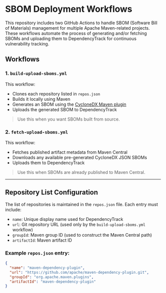 # SBOM Deployment Workflows

This repository includes two GitHub Actions to handle SBOM (Software Bill of Materials) management for multiple Apache Maven-related projects.
These workflows automate the process of generating and/or fetching SBOMs and uploading them to DependencyTrack for continuous vulnerability tracking.

## Workflows

### 1. `build-upload-sboms.yml`

This workflow:
- Clones each repository listed in `repos.json`
- Builds it locally using Maven
- Generates an SBOM using the [CycloneDX Maven plugin](https://github.com/CycloneDX/cyclonedx-maven-plugin)
- Uploads the generated SBOM to DependencyTrack

> Use this when you want SBOMs built from source.

### 2. `fetch-upload-sboms.yml`

This workflow:
- Fetches published artifact metadata from Maven Central
- Downloads any available pre-generated CycloneDX JSON SBOMs
- Uploads them to DependencyTrack

> Use this when SBOMs are already published to Maven Central.

---

## Repository List Configuration

The list of repositories is maintained in the `repos.json` file. Each entry must include:

- `name`: Unique display name used for DependencyTrack
- `url`: Git repository URL (used only by the `build-upload-sboms.yml` workflow)
- `groupId`: Maven group ID (used to construct the Maven Central path)
- `artifactId`: Maven artifact ID

### Example `repos.json` entry:

```json
{
  "name": "maven-dependency-plugin",
  "url": "https://github.com/apache/maven-dependency-plugin.git",
  "groupId": "org.apache.maven.plugins",
  "artifactId": "maven-dependency-plugin"
}
